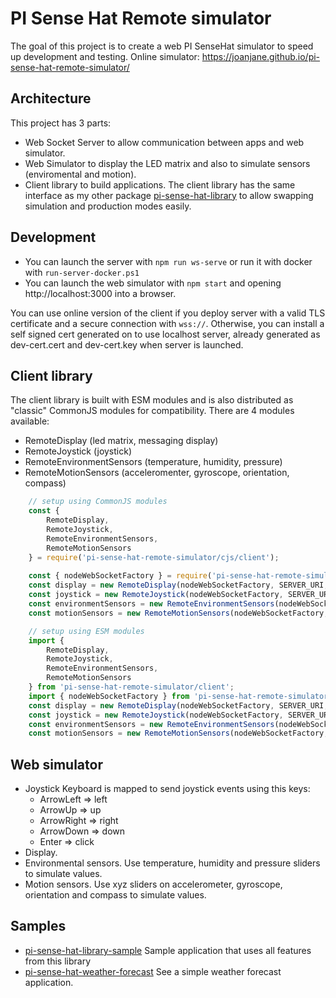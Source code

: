 # PI Sense Hat Remote simulator
The goal of this project is to create a web PI SenseHat simulator to speed up development and testing.
Online simulator: https://joanjane.github.io/pi-sense-hat-remote-simulator/

## Architecture
This project has 3 parts:
* Web Socket Server to allow communication between apps and web simulator.
* Web Simulator to display the LED matrix and also to simulate sensors (enviromental and motion).
* Client library to build applications. The client library has the same interface as my other package [pi-sense-hat-library](https://github.com/joanjane/pi-sense-hat-library) to allow swapping simulation and production modes easily.

## Development
* You can launch the server with `npm run ws-serve` or run it with docker with `run-server-docker.ps1`
* You can launch the web simulator with `npm start` and opening http://localhost:3000 into a browser.

You can use online version of the client if you deploy server with a valid TLS certificate and a secure connection with `wss://`. Otherwise, you can install a self signed cert generated on to use localhost server, already generated as dev-cert.cert and dev-cert.key when server is launched.

## Client library
The client library is built with ESM modules and is also distributed as "classic" CommonJS modules for compatibility.
There are 4 modules available:

* RemoteDisplay (led matrix, messaging display)
* RemoteJoystick (joystick)
* RemoteEnvironmentSensors (temperature, humidity, pressure)
* RemoteMotionSensors (acceleromenter, gyroscope, orientation, compass)

```js
    // setup using CommonJS modules
    const { 
        RemoteDisplay, 
        RemoteJoystick, 
        RemoteEnvironmentSensors, 
        RemoteMotionSensors
    } = require('pi-sense-hat-remote-simulator/cjs/client');
    
    const { nodeWebSocketFactory } = require('pi-sense-hat-remote-simulator/cjs/client/node-web-socket-provider');
    const display = new RemoteDisplay(nodeWebSocketFactory, SERVER_URI, DEVICE);
    const joystick = new RemoteJoystick(nodeWebSocketFactory, SERVER_URI, DEVICE);
    const environmentSensors = new RemoteEnvironmentSensors(nodeWebSocketFactory, SERVER_URI, DEVICE);
    const motionSensors = new RemoteMotionSensors(nodeWebSocketFactory, SERVER_URI, DEVICE);

    // setup using ESM modules
    import { 
        RemoteDisplay, 
        RemoteJoystick, 
        RemoteEnvironmentSensors, 
        RemoteMotionSensors
    } from 'pi-sense-hat-remote-simulator/client';
    import { nodeWebSocketFactory } from 'pi-sense-hat-remote-simulator/client/node-web-socket-provider';
    const display = new RemoteDisplay(nodeWebSocketFactory, SERVER_URI, DEVICE);
    const joystick = new RemoteJoystick(nodeWebSocketFactory, SERVER_URI, DEVICE);
    const environmentSensors = new RemoteEnvironmentSensors(nodeWebSocketFactory, SERVER_URI, DEVICE);
    const motionSensors = new RemoteMotionSensors(nodeWebSocketFactory, SERVER_URI, DEVICE);

```

## Web simulator
* Joystick
    Keyboard is mapped to send joystick events using this keys:
    - ArrowLeft => left
    - ArrowUp => up
    - ArrowRight => right
    - ArrowDown => down
    - Enter => click
* Display.    
* Environmental sensors. Use temperature, humidity and pressure sliders to simulate values.
* Motion sensors. Use xyz sliders on accelerometer, gyroscope, orientation and compass to simulate values.
    
## Samples
* [pi-sense-hat-library-sample](https://github.com/joanjane/pi-sense-hat-library-sample) Sample application that uses all features from this library
* [pi-sense-hat-weather-forecast](https://github.com/joanjane/pi-sense-hat-weather-forecast)
See a simple weather forecast application.
